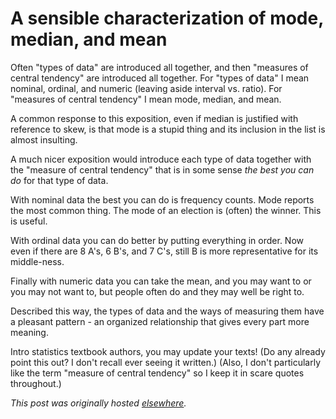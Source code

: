 # A sensible characterization of mode, median, and mean


Often "types of data" are introduced all together, and then "measures of central tendency" are introduced all together. For "types of data" I mean nominal, ordinal, and numeric (leaving aside interval vs. ratio). For "measures of central tendency" I mean mode, median, and mean.

A common response to this exposition, even if median is justified with reference to skew, is that mode is a stupid thing and its inclusion in the list is almost insulting.

A much nicer exposition would introduce each type of data together with the "measure of central tendency" that is in some sense&#160;<em>the best you can do</em> for that type of data.

With nominal data the best you can do is frequency counts. Mode reports the most common thing. The mode of an election is (often) the winner. This is useful.

With ordinal data you can do better by putting everything in order. Now even if there are 8 A's, 6 B's, and 7 C's, still B is more representative for its middle-ness.

Finally with numeric data you can take the mean, and you may want to or you may not want to, but people often do and they may well be right to.

Described this way, the types of data and the ways of measuring them have a pleasant pattern - an organized relationship that gives every part more meaning.

Intro statistics textbook authors, you may update your texts! (Do any already point this out? I don't recall ever seeing it written.) (Also, I don't particularly like the term "measure of central tendency" so I keep it in scare quotes throughout.)



*This post was originally hosted [elsewhere](https://planspacedotorg.wordpress.com/2013/09/17/a-sensible-characterization-of-mode-median-and-mean/).*
